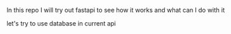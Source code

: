 In this repo I will try out fastapi to see how it works and what can I do with it

let's try to use database in current api